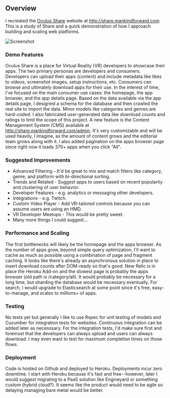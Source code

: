 ## Overview
I recreated the [Oculus Share](https://share.oculusvr.com) website at http://share.mankindforward.com. This is a study of Share and a quick demonstration of how I approach building and scaling web platforms.

![Screenshot](https://mankindforward.files.wordpress.com/2014/09/screen-shot-2014-09-25-at-3-08-44-pm.png)

### Demo Features
Oculus Share is a place for Virtual Reality (VR) developers to showcase their apps. The two primary personas are developers and consumers. Developers can upload their apps (content) and include metadata like likes to videos, screenshot images, setup instructions, etc. Consumers can browse and ultimately download apps for their use. In the interest of time, I've focused on the main consumer use cases: the homepage, the app browser, and the app details page. Based on the data available via the app details page, I designed a schema for the database and then crawled the real site to import the data. Minor models like categories and genres are hard-coded. I also fabricated user-generated data like download counts and ratings to limit the scope of this project. A new feature is the Content Management System (CMS) available at http://share.mankindforward.com/admin. It's very customizable and will be used heavily, I imagine, as the amount of content grows and the editorial team grows along with it. I also added pagination on the apps browser page since right now it loads 370+ apps when you click "All".

### Suggested Improvements
* Advanced Filtering - It'd be great to mix and match filters like category, genre, and platform with bi-directional sorting.
* Trends and Related - Suggest apps to users based on recent popularity and clustering of user behavior.
* Developer Features - e.g. analytics or messaging other developers.
* Integrations - e.g. Twitch.
* Custom Video Player - Add VR-tailored controls because you can assume users are using an HMD.
* VR Developer Meetups - This would be pretty sweet.
* Many more things I could suggest...

### Performance and Scaling
The first bottlenecks will likely be the homepage and the apps browser. As the number of apps grow, beyond simple query optimization, I'll want to cache as much as possible using a combination of page and fragment caching. It looks like there's already an asynchronous solution in place to insert download counts after DOM-ready so that's good. New Relic is in place the Heroku Add-on and the slowest page is probably the apps browser (old path is /category/all). It would probably be necessary for a long time, but sharding the database would be necessary eventually. For search, I would upgrade to Elasticsearch at some point since it's free, easy-to-manage, and scales to millions+ of apps.

### Testing
No tests yet but generally I like to use Rspec for unit testing of models and Cucumber for integration tests for websites. Continuous integration can be added later as necesssary. For the integration tests, I'd make sure first and foremost that the developers can always upload and users can always download. I may even want to test for maximum completion times on those flows.

### Deployment
Code is hosted on Github and deployed to Heroku. Deployments incur zero downtime. I start with Heroku because it's fast and free--however, later I would suggest migrating to a PaaS solution like Engineyard or something custom (hybrid cloud?). It seems like the product would need to be agile so delaying managing bare metal would be better.
